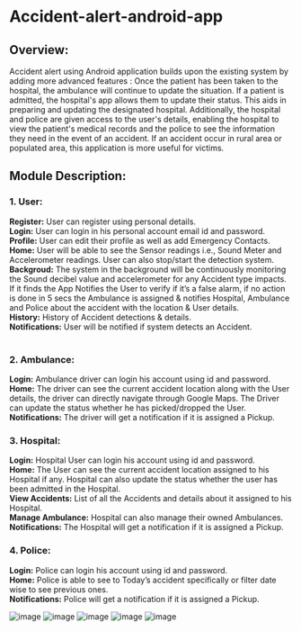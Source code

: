# Accident-alert-android-app

## Overview:
Accident alert using Android application builds upon the existing system by adding more advanced features : Once the patient has been taken to the hospital, the ambulance will continue to update the situation. If a patient is admitted, the hospital's app allows them to update their status. This aids in preparing and updating the designated hospital. Additionally, the hospital and police are given access to the user's details, enabling the hospital to view the patient's medical records and the police to see the information they need in the event of an accident. If an  accident  occur in rural area or populated area, this application is more useful for victims.

## Module Description:
### 1. User:
**Register:** User can register using personal details.<br>
**Login:** User can login in his personal account email id and password.<br>
**Profile:** User can edit their profile as well as add Emergency Contacts.<br>
**Home:** User will be able to see the Sensor readings i.e., Sound Meter and Accelerometer readings. User can also stop/start the detection system.<br>
**Backgroud:** The system in the background will be continuously monitoring the Sound decibel value and accelerometer for any Accident type impacts. If it finds the App Notifies the User to verify if it’s a false alarm, if no action is done in 5 secs the Ambulance is assigned & notifies Hospital, Ambulance and Police about the accident with the location & User details.<br>
**History:** History of Accident detections & details.<br>
**Notifications:** User will be notified if system detects an Accident.<br>
<br>

### 2. Ambulance:
**Login:** Ambulance driver can login his account using id and password.<br>
**Home:** The driver can see the current accident location along with the User details, the driver can directly navigate through Google Maps. The Driver can update the status whether he has picked/dropped the User.<br>
**Notifications:** The driver will get a notification if it is assigned a Pickup.<br>

### 3. Hospital:
**Login:** Hospital User can login his account using id and password.<br>
**Home:** The User can see the current accident location assigned to his Hospital if any. Hospital can also update the status whether the user has been admitted in the Hospital.<br>
**View Accidents:** List of all the Accidents and details about it assigned to his Hospital. <br>
**Manage Ambulance:** Hospital can also manage their owned Ambulances.<br>
**Notifications:** The Hospital will get a notification if it is assigned a Pickup.<br>

### 4. Police:
**Login:** Police can login his account using id and password.<br>
**Home:** Police is able to see to Today’s accident specifically or filter date wise to see previous ones.<br>
**Notifications:** Police will get a notification if it is assigned a Pickup.<br>

![image](https://github.com/varsha-211202/Accident-alert-android-app/assets/110085124/3b47c2ba-0025-42ba-8a6e-f2204a569822)
![image](https://github.com/varsha-211202/Accident-alert-android-app/assets/110085124/5b0a48b5-28e7-4d52-bb2f-281e182ce632)
![image](https://github.com/varsha-211202/Accident-alert-android-app/assets/110085124/56c7c9c9-b187-4d3d-b3c9-d56319bfe444)
![image](https://github.com/varsha-211202/Accident-alert-android-app/assets/110085124/cb07f125-ca55-4fb3-bc53-426d400ffaed)
![image](https://github.com/varsha-211202/Accident-alert-android-app/assets/110085124/5122878b-fc5a-40d3-9cfd-4a9d18d5f5f0)





